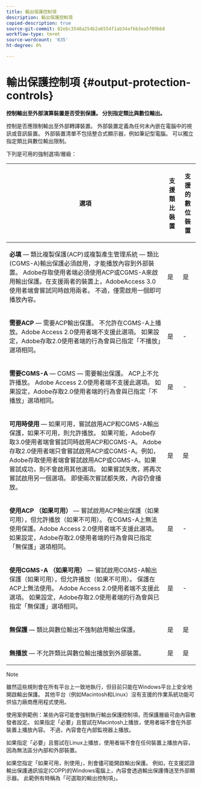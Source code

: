 ```yaml
---
title: 輸出保護控制項
description: 輸出保護控制項
copied-description: true
source-git-commit: 02ebc3548a254b2a6554f1ab34afbb3ea5f09bb8
workflow-type: tm+mt
source-wordcount: '635'
ht-degree: 0%

---
```


# 輸出保護控制項 {#output-protection-controls}

**控制輸出至外部演算裝置是否受到保護。 分別指定類比與數位輸出。**

控制是否應限制輸出至外部轉譯裝置。 外部裝置定義為任何未內嵌在電腦中的視訊或音訊裝置。 外部裝置清單不包括整合式顯示器，例如筆記型電腦。 可以獨立指定類比與數位輸出限制。

下列是可用的強制選項/層級：

<table frame="all" colsep="0" rowsep="1" id="adobetable_fvw_5fx_n4"> 
 <thead class="- topic/thead "> 
  <tr rowsep="1" class="- topic/row "> 
   <th colname="1" class="- topic/entry entry"> <p class="- topic/p ">選項 </p> </th> 
   <th colname="2" class="- topic/entry entry"> <p class="- topic/p ">支援類比裝置 </p> </th> 
   <th colname="3" class="- topic/entry entry"> <p class="- topic/p ">支援的數位裝置 </p> </th> 
  </tr> 
 </thead>
 <tbody class="- topic/tbody "> 
  <tr rowsep="1" class="- topic/row "> 
   <td colname="1" class="- topic/entry "> <p class="- topic/p "><b class="+ topic/ph hi-d/b ">必填</b>  — 類比複製保護(ACP)或複製產生管理系統 — 類比(CGMS-A)輸出保護必須啟用，才能播放內容到外部裝置。 Adobe存取使用者端必須使用ACP或CGMS-A來啟用輸出保護。在支援兩者的裝置上，AdobeAccess 3.0使用者端會嘗試同時啟用兩者。 不過，僅需啟用一個即可播放內容。 </p> </td> 
   <td colname="2" class="- topic/entry "> <p class="- topic/p ">是 </p> </td> 
   <td colname="3" class="- topic/entry "> <p class="- topic/p ">是 </p> </td> 
  </tr> 
  <tr rowsep="1" class="- topic/row "> 
   <td colname="1" class="- topic/entry "> <p class="- topic/p "><b class="+ topic/ph hi-d/b ">需要ACP</b>  — 需要ACP輸出保護。 不允許在CGMS-A上播放。Adobe Access 2.0使用者端不支援此選項。 如果設定，Adobe存取2.0使用者端的行為會與已指定「不播放」選項相同。 </p> </td> 
   <td colname="2" class="- topic/entry "> <p class="- topic/p ">是 </p> </td> 
   <td colname="3" class="- topic/entry "> <p class="- topic/p ">- </p> </td> 
  </tr> 
  <tr rowsep="1" class="- topic/row "> 
   <td colname="1" class="- topic/entry "> <p class="- topic/p "><b class="+ topic/ph hi-d/b ">需要CGMS-A</b> — CGMS — 需要輸出保護。 ACP上不允許播放。 Adobe Access 2.0使用者端不支援此選項。 如果設定，Adobe存取2.0使用者端的行為會與已指定「不播放」選項相同。 </p> </td> 
   <td colname="2" class="- topic/entry "> <p class="- topic/p ">是 </p> </td> 
   <td colname="3" class="- topic/entry "> <p class="- topic/p ">- </p> </td> 
  </tr> 
  <tr rowsep="1" class="- topic/row "> 
   <td colname="1" class="- topic/entry "> <p class="- topic/p "><b class="+ topic/ph hi-d/b ">可用時使用</b>  — 如果可用，嘗試啟用ACP和CGMS-A輸出保護，如果不可用，則允許播放。 如果可能，Adobe存取3.0使用者端會嘗試同時啟用ACP和CGMS-A。 Adobe存取2.0使用者端只會嘗試啟用ACP或CGMS-A。例如，Adobe存取使用者端會嘗試啟用ACP或CGMS-A。如果嘗試成功，則不會啟用其他選項。 如果嘗試失敗，將再次嘗試啟用另一個選項。 即使兩次嘗試都失敗，內容仍會播放。 </p> </td> 
   <td colname="2" class="- topic/entry "> <p class="- topic/p ">是 </p> </td> 
   <td colname="3" class="- topic/entry "> <p class="- topic/p ">是 </p> </td> 
  </tr> 
  <tr rowsep="1" class="- topic/row "> 
   <td colname="1" class="- topic/entry "> <p class="- topic/p "><b class="+ topic/ph hi-d/b ">使用ACP （如果可用）</b>  — 嘗試啟用ACP輸出保護（如果可用），但允許播放（如果不可用）。 在CGMS-A上無法使用保護。Adobe Access 2.0使用者端不支援此選項。 如果設定，Adobe存取2.0使用者端的行為會與已指定「無保護」選項相同。 </p> </td> 
   <td colname="2" class="- topic/entry "> <p class="- topic/p ">是 </p> </td> 
   <td colname="3" class="- topic/entry "> <p class="- topic/p ">- </p> </td> 
  </tr> 
  <tr rowsep="1" class="- topic/row "> 
   <td colname="1" class="- topic/entry "> <p class="- topic/p "><b class="+ topic/ph hi-d/b ">使用CGMS-A （如果可用） </b> — 嘗試啟用CGMS-A輸出保護（如果可用），但允許播放（如果不可用）。 保護在ACP上無法使用。 Adobe Access 2.0使用者端不支援此選項。 如果設定，Adobe存取2.0使用者端的行為會與已指定「無保護」選項相同。 </p> </td> 
   <td colname="2" class="- topic/entry "> <p class="- topic/p ">是 </p> </td> 
   <td colname="3" class="- topic/entry "> <p class="- topic/p ">- </p> </td> 
  </tr> 
  <tr rowsep="1" class="- topic/row "> 
   <td colname="1" class="- topic/entry "> <p class="- topic/p "><b class="+ topic/ph hi-d/b ">無保護</b>  — 類比與數位輸出不強制啟用輸出保護。 </p> </td> 
   <td colname="2" class="- topic/entry "> <p class="- topic/p ">是 </p> </td> 
   <td colname="3" class="- topic/entry "> <p class="- topic/p ">是 </p> </td> 
  </tr> 
  <tr rowsep="0" class="- topic/row "> 
   <td colname="1" class="- topic/entry "> <p class="- topic/p "><b class="+ topic/ph hi-d/b ">無播放</b>  — 不允許類比與數位輸出播放到外部裝置。 </p> </td> 
   <td colname="2" class="- topic/entry "> <p class="- topic/p ">是 </p> </td> 
   <td colname="3" class="- topic/entry "> <p class="- topic/p ">是 </p> </td> 
  </tr> 
 </tbody> 
</table>

>[!NOTE]
>
>雖然這些規則會在所有平台上一致地執行，但目前只能在Windows平台上安全地開啟輸出保護。 其他平台（例如Macintosh和Linux）沒有支援的作業系統功能可供協力廠商應用程式使用。

使用案例範例：某些內容可能會強制執行輸出保護控制項，而保護層級可由內容散發者設定。 如果指定「必要」且嘗試在Macintosh上播放，使用者端不會在外部裝置上播放內容。 不過，內容會在內部監視器上播放。

如果指定「必要」且嘗試在Linux上播放，使用者端不會在任何裝置上播放內容，因為無法區分內部和外部裝置。

如果您指定「如果可用，則使用」，則會儘可能開啟輸出保護。 例如，在支援認證輸出保護通訊協定(COPP)的Windows電腦上，內容會透過輸出保護傳送至外部顯示器。 此範例有時稱為「可選取的輸出控制項」。
